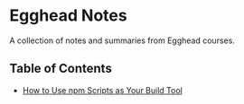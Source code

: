 # Egghead Notes

A collection of notes and summaries from Egghead courses.

## Table of Contents
- [How to Use npm Scripts as Your Build Tool](https://github.com/danyim/egghead-notes/blob/master/npm-scripts-build-tool.md)
